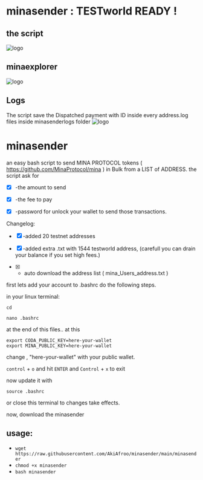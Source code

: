 # minasender :  TESTworld READY !
## the script
![logo](https://i.postimg.cc/26qDJK34/Mina-Protocol-Sender.png)

## minaexplorer
![logo](https://i.postimg.cc/MKHyL0Yz/Mina-Protocol-Sender2.png)

## Logs
The script save the Dispatched payment with ID inside every address.log files inside minasenderlogs folder
![logo](https://i.postimg.cc/TPfJYKbw/Mina-Protocol-Sender-Logs.png)





# minasender
an easy bash script to send  MINA PROTOCOL tokens ( https://github.com/MinaProtocol/mina ) in Bulk from a LIST of ADDRESS.
the script ask for

- [x] -the amount to send

- [x] -the fee to pay

- [x] -password for unlock your wallet to send those transactions.


Changelog:


- [x] -added 20 testnet addresses

- [x] -added extra .txt with 1544 testworld address, (carefull you can drain your balance if you set high fees.)

- [x] - auto download the address list ( mina_Users_address.txt )


first lets add your account to .bashrc do the following steps.

in your linux terminal:

`cd`

`nano .bashrc`

at the end of this files.. at this

```
export CODA_PUBLIC_KEY=here-your-wallet
export MINA_PUBLIC_KEY=here-your-wallet
```

change , "here-your-wallet" with your public wallet.

`control` + `o` and hit `ENTER` and `Control` + `x` to exit

now update it with

`source .bashrc`

or close this terminal to changes take effects.

now, download the minasender 

## usage:
* `wget https://raw.githubusercontent.com/AkiAfroo/minasender/main/minasender`
* `chmod +x minasender`
* `bash minasender`
